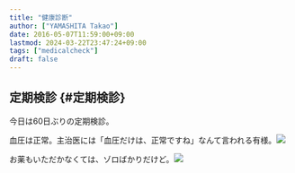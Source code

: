 ```yaml
---
title: "健康診断"
author: ["YAMASHITA Takao"]
date: 2016-05-07T11:59:00+09:00
lastmod: 2024-03-22T23:47:24+09:00
tags: ["medicalcheck"]
draft: false
---
```


## 定期検診 {#定期検診}

今日は60日ぶりの定期検診。

血圧は正常。主治医には「血圧だけは、正常ですね」なんて言われる有様。![](/images/blood-pressure-result.jpg)

お薬もいただかなくては、ゾロばかりだけど。![](/images/medicine.jpg)
